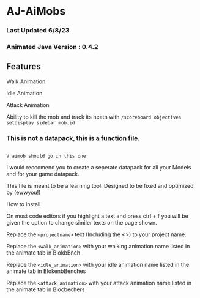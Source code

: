 # AJ-AiMobs

### Last Updated 6/8/23

### Animated Java Version : 0.4.2

## Features

Walk Animation

Idle Animation

Attack Animation

Ability to kill the mob and track its heath with 
``` /scoreboard objectives setdisplay sidebar mob.id ```

### This is not a datapack, this is a function file.  
                                                                                                         V aimob should go in this one
I would reccomend you to create a seperate datapack for all your Models and for your game datapack.

This file is meant to be a learning tool. Designed to be fixed and optimized by (ewwyou!)

How to install

On most code editors if you highlight a text and press ctrl + f you will be given the option to change similer texts on the page shown.

Replace the ``` <projectname> ``` text (Including the <>) to your project name.

Replace the ``` <walk_animation> ``` with your walking animation name listed in the animate tab in BlokbBnch

Replace the ``` <idle_animation> ``` with your idle animation name listed in the animate tab in BlokenbBenches

Replace the ``` <attack_animation> ``` with your attack animation name listed in the animate tab in Blocbechers











